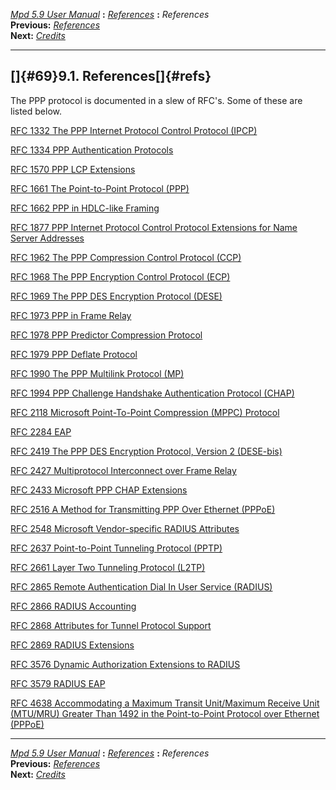 [*Mpd 5.9 User Manual*](mpd.html) **:** [*References*](mpd68.html) **:**
*References*\
**Previous:** [*References*](mpd68.html)\
**Next:** [*Credits*](mpd70.html)

------------------------------------------------------------------------

## []{#69}9.1. References[]{#refs}

The PPP protocol is documented in a slew of RFC\'s. Some of these are
listed below.

[RFC 1332 The PPP Internet Protocol Control Protocol
(IPCP)](http://www.ietf.org/rfc/rfc1332.txt)

[RFC 1334 PPP Authentication
Protocols](http://www.ietf.org/rfc/rfc1334.txt)

[RFC 1570 PPP LCP Extensions](http://www.ietf.org/rfc/rfc1570.txt)

[RFC 1661 The Point-to-Point Protocol
(PPP)](http://www.ietf.org/rfc/rfc1661.txt)

[RFC 1662 PPP in HDLC-like Framing](http://www.ietf.org/rfc/rfc1662.txt)

[RFC 1877 PPP Internet Protocol Control Protocol Extensions for Name
Server Addresses](http://www.ietf.org/rfc/rfc1877.txt)

[RFC 1962 The PPP Compression Control Protocol
(CCP)](http://www.ietf.org/rfc/rfc1962.txt)

[RFC 1968 The PPP Encryption Control Protocol
(ECP)](http://www.ietf.org/rfc/rfc1968.txt)

[RFC 1969 The PPP DES Encryption Protocol
(DESE)](http://www.ietf.org/rfc/rfc1969.txt)

[RFC 1973 PPP in Frame Relay](http://www.ietf.org/rfc/rfc1973.txt)

[RFC 1978 PPP Predictor Compression
Protocol](http://www.ietf.org/rfc/rfc1978.txt)

[RFC 1979 PPP Deflate Protocol](http://www.ietf.org/rfc/rfc1979.txt)

[RFC 1990 The PPP Multilink Protocol
(MP)](http://www.ietf.org/rfc/rfc1990.txt)

[RFC 1994 PPP Challenge Handshake Authentication Protocol
(CHAP)](http://www.ietf.org/rfc/rfc1994.txt)

[RFC 2118 Microsoft Point-To-Point Compression (MPPC)
Protocol](http://www.ietf.org/rfc/rfc2118.txt)

[RFC 2284 EAP](http://www.ietf.org/rfc/rfc2284.txt)

[RFC 2419 The PPP DES Encryption Protocol, Version 2
(DESE-bis)](http://www.ietf.org/rfc/rfc2419.txt)

[RFC 2427 Multiprotocol Interconnect over Frame
Relay](http://www.ietf.org/rfc/rfc2427.txt)

[RFC 2433 Microsoft PPP CHAP
Extensions](http://www.ietf.org/rfc/rfc2433.txt)

[RFC 2516 A Method for Transmitting PPP Over Ethernet
(PPPoE)](http://www.ietf.org/rfc/rfc2516.txt)

[RFC 2548 Microsoft Vendor-specific RADIUS
Attributes](http://www.ietf.org/rfc/rfc2548.txt)

[RFC 2637 Point-to-Point Tunneling Protocol
(PPTP)](http://www.ietf.org/rfc/rfc2637.txt)

[RFC 2661 Layer Two Tunneling Protocol
(L2TP)](http://www.ietf.org/rfc/rfc2661.txt)

[RFC 2865 Remote Authentication Dial In User Service
(RADIUS)](http://www.ietf.org/rfc/rfc2865.txt)

[RFC 2866 RADIUS Accounting](http://www.ietf.org/rfc/rfc2866.txt)

[RFC 2868 Attributes for Tunnel Protocol
Support](http://www.ietf.org/rfc/rfc2868.txt)

[RFC 2869 RADIUS Extensions](http://www.ietf.org/rfc/rfc2869.txt)

[RFC 3576 Dynamic Authorization Extensions to
RADIUS](http://www.ietf.org/rfc/rfc3576.txt)

[RFC 3579 RADIUS EAP](http://www.ietf.org/rfc/rfc3579.txt)

[RFC 4638 Accommodating a Maximum Transit Unit/Maximum Receive Unit
(MTU/MRU) Greater Than 1492 in the Point-to-Point Protocol over Ethernet
(PPPoE)](http://www.ietf.org/rfc/rfc4638.txt)

------------------------------------------------------------------------

[*Mpd 5.9 User Manual*](mpd.html) **:** [*References*](mpd68.html) **:**
*References*\
**Previous:** [*References*](mpd68.html)\
**Next:** [*Credits*](mpd70.html)

